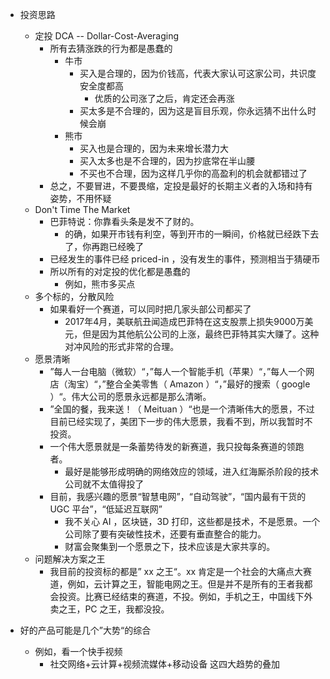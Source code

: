- 投资思路
  - 定投 DCA -- Dollar-Cost-Averaging
    - 所有去猜涨跌的行为都是愚蠢的
      - 牛市
        - 买入是合理的，因为价钱高，代表大家认可这家公司，共识度安全度都高
          - 优质的公司涨了之后，肯定还会再涨
        - 买太多是不合理的，因为这是盲目乐观，你永远猜不出什么时候会崩
      - 熊市
        - 买入也是合理的，因为未来增长潜力大
        - 买入太多也是不合理的，因为抄底常在半山腰
        - 不买也不合理，因为这样几乎你的高盈利的机会就都错过了
    - 总之，不要冒进，不要畏缩，定投是最好的长期主义者的入场和持有姿势，不用怀疑
  - Don't Time The Market
    - 巴菲特说：你靠看头条是发不了财的。
      - 的确，如果开市钱有利空，等到开市的一瞬间，价格就已经跌下去了，你再跑已经晚了
    - 已经发生的事件已经 priced-in ，没有发生的事件，预测相当于猜硬币
    - 所以所有的对定投的优化都是愚蠢的
      - 例如，熊市多买点
  - 多个标的，分散风险
    - 如果看好一个赛道，可以同时把几家头部公司都买了
      - 2017年4月，美联航丑闻造成巴菲特在这支股票上损失9000万美元，但是因为其他航公公司的上涨，最终巴菲特其实大赚了。这种对冲风险的形式非常的合理。
  - 愿景清晰
    - ”每人一台电脑（微软）“，”每人一个智能手机（苹果）“，”每人一个网店（淘宝）“，”整合全美零售（ Amazon ）“，”最好的搜索（ google ）“。伟大公司的愿景永远都是那么清晰。
    - ”全国的餐，我来送！（ Meituan ）“也是一个清晰伟大的愿景，不过目前已经实现了，美团下一步的伟大愿景，我看不到，所以我暂时不投资。
    - 一个伟大愿景就是一条蓄势待发的新赛道，我只投每条赛道的领跑者。
      - 最好是能够形成明确的网络效应的领域，进入红海厮杀阶段的技术公司就不太值得投了
    - 目前，我感兴趣的愿景“智慧电网”，“自动驾驶”，“国内最有干货的 UGC 平台”，“低延迟互联网”
      - 我不关心 AI ，区块链，3D 打印，这些都是技术，不是愿景。一个公司除了要有突破性技术，还要有垂直整合的能力。
      - 财富会聚集到一个愿景之下，技术应该是大家共享的。
  - 问题解决方案之王
    - 我目前的投资标的都是” xx 之王“。xx 肯定是一个社会的大痛点大赛道，例如，云计算之王，智能电网之王。但是并不是所有的王者我都会投资。比赛已经结束的赛道，不投。例如，手机之王，中国线下外卖之王，PC 之王，我都没投。

- 好的产品可能是几个”大势“的综合
  - 例如，看一个快手视频
    - 社交网络+云计算+视频流媒体+移动设备 这四大趋势的叠加
